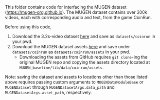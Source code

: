 This folder contains code for interfacing the MUGEN dataset (https://mugen-org.github.io). The MUGEN dataset contains over 300k videos, each with corresponding audio and text, from the game CoinRun.

Before using this code,

1. Download the 3.2s-video dataset [here](https://mugen-org.github.io/download) and save as `datasets/coinrun` in your pwd.
2. Download the MUGEN dataset assets [here](https://github.com/mugen-org/MUGEN_baseline/tree/main/lib/data/coinrun/assets) and save under `datasets/coinrun` as `datasets/coinrun/assets` in your pwd.
    * Downloading the assets from GitHub requires `git clone`-ing the original MUGEN repo and copying the assets directory located at `MUGEN_baseline/lib/data/coinrun/assets`.

Note: saving the dataset and assets to locations other than those listed above requires passing custom arguments to `MUGENDataModuleBase` or `MUGENDataset` through `MUGENDatasetArgs.data_path` and `MUGENDatasetArgs.asset_path`, respectively.
